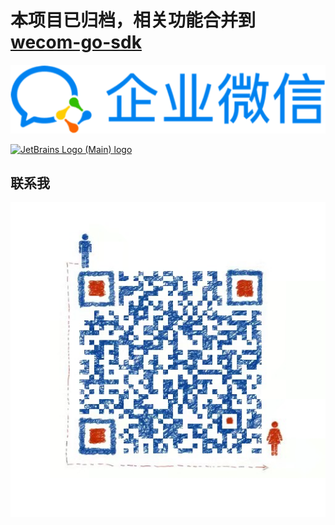 # 本项目已归档，相关功能合并到　[wecom-go-sdk](https://github.com/go-laoji/wecom-go-sdk)

![wecom-app-sdk](./logo.png)

[![JetBrains Logo (Main) logo](https://resources.jetbrains.com/storage/products/company/brand/logos/jb_beam.svg "logo")](https://jb.gg/OpenSourceSupport)



## 联系我

![contactme](./contact_me.jpeg)



